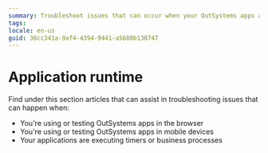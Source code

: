 ```yaml
---
summary: Troubleshoot issues that can occur when your OutSystems apps are running on the browser or a device.
tags: 
locale: en-us
guid: 36cc341a-9af4-4394-9441-a5680b138747
---
```


# Application runtime

Find under this section articles that can assist in troubleshooting issues that can happen when:

* You're using or testing OutSystems apps in the browser
* You're using or testing OutSystems apps in mobile devices
* Your applications are executing timers or business processes
